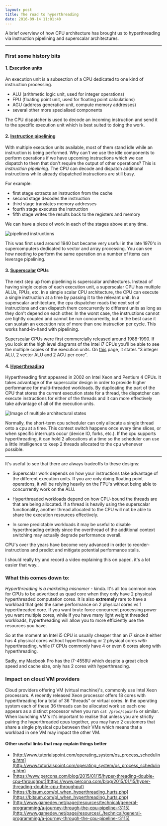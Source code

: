 ```yaml
---
layout: post
title: The road to hyperthreading
date: 2016-09-14 11:01:40
---
```


A brief overview of how CPU architecture has brought us to hyperthreading via
instruction pipelining and superscalar architectures.

-----

### First some history bits

#### 1. Execution units

An execution unit is a subsection of a CPU dedicated to one kind of instruction
processing.

- ALU (arithmetic logic unit, used for integer operations)
- FPU (floating point unit, used for floating point calculations)
- AGU (address generation unit, compute memory addresses)
- several other more specialised components

The CPU dispatcher is used to decode an incoming instruction and send it to the
specific execution unit which is best suited to doing the work.

#### 2. [Instruction pipelining](https://en.wikipedia.org/wiki/Instruction_pipelining)

With multiple execution units available, most of them stand idle while an instruction
is being performed. Why can't we use the idle components to perform operations
if we have upcoming instructions which we can dispatch to them that don't require
the output of other operations? This is *instruction pipelining*. The CPU can decode
and dispatch additional instructions while already dispatched instructions are still busy.

For example:

- first stage extracts an instruction from the cache
- second stage decodes the instruction
- third stage translates memory addresses
- fourth stage executes the instruction
- fifth stage writes the results back to the registers and memory

We can have a piece of work in each of the stages above at any time.

![pipelined instructions](http://www.gamedev.net/uploads/monthly_05_2013/ccs-78358-0-60361400-1367786551.png)

This was first used around 1940 but became very useful in the late 1970's in
supercomputers dedicated to vector and array processing. You can see how needing
to perform the same operation on a number of items can leverage pipelining.

#### 3. [Superscalar](https://en.wikipedia.org/wiki/Superscalar_processor) CPUs

The next step up from pipelining is superscalar architectures. Instead of having
single copies of each execution unit, a superscalar CPU has multiple ALUs, FPUs,
etc. In a simple scalar CPU architecture, the CPU can execute a single instruction
at a time by passing it to the relevant unit.
In a superscalar architecture, the cpu dispatcher reads the next set of
instructions and can dispatch them concurrently to different units as long as
they don't depend on each other. In the worst case, the instructions cannot are
tightly coupled and cannot be run concurrently, but in the best case it can
sustain an execution rate of more than one instruction per cycle. This works
hand-in-hand with pipelining.

Superscalar CPUs were first commercially released around 1988-1990. If you look
at the high level diagrams of the Intel i7 CPUs you'll be able to see the
multiple copies of the execution units. On [this](https://en.wikipedia.org/wiki/Nehalem_(microarchitecture))
page, it states "3 integer ALU, 2 vector ALU and 2 AGU per core".

#### 4. [Hyperthreading](https://en.wikipedia.org/wiki/Hyper-threading)

Hyperthreading first appeared in 2002 on Intel Xeon and Pentium 4 CPUs. It takes
advantage of the superscalar design in order to provide higher performance for
multi-threaded workloads. By duplicating the part of the CPU that stores the
current execution state for a thread, the dispatcher can execute instructions
for either of the threads and it can more effectively take advantage of all of
the execution units.

![Image of multiple architectural states](http://m.eet.com/media/1073565/optimizing_embedded_designs_fig1.jpg)

Normally, the short-term cpu scheduler can only allocate a single thread onto a
cpu at a time. This context switch happens once every time slices, or when specific
interrupts occur (device IO, forks, etc.). If the cpu supports hyperthreading, it can
hold 2 allocations at a time so the scheduler can use a little intelligence to
keep 2 threads allocated to the cpu whenever possible.

----

It's useful to see that there are always tradeoffs to these designs:

- Superscalar work depends on how your instructions take advantage of the
different execution units. If you are only doing floating point operations, it
will be relying heavily on the FPU's without being able to concurrently work on
the ALU.

- Hyperthreaded workloads depend on how CPU-bound the threads are that are
being allocated. If a thread is heavily using the superscalar functionality,
another thread allocated to the CPU will not be able to share the execution
resources effectively.

- In some predictable workloads it may be useful to disable hyperthreading
entirely since the overthread of the additional context switching may actually
degrade performance overall.

CPU's over the years have become very advanced in order to reorder-instructions
and predict and mitigate potential performance stalls.

I should really try and record a video explaining this on paper.. it's a lot
easier that way..

### What this comes down to:

*Hyperthreading is a marketing misnomer* - kinda. It's all too common now for
CPUs to be advertised as quad core when they only have 2 physical hyperthreaded
computation cores. It is also **extremely** rare to have a workload that gets
the same performance on 2 physical cores vs 1 hyperthreaded core. If you want
brute force concurrent processing power you want multiple cores, while if you
have many light weight threaded workloads, hyperthreading will allow you to more
efficiently use the resources you have.

So at the moment an Intel i5 CPU is usually cheaper than an i7 since it either
has 4 physical cores without hyperthreading or 2 physical cores *with*
hyperthreading, while i7 CPUs commonly have 4 or even 6 cores along with hyperthreading.

Sadly, my Macbook Pro has the i7-4558U which despite a great clock speed and
cache size, only has 2 cores with hyperthreading.

### Impact on cloud VM providers

Cloud providers offering VM (virtual machine)'s, commonly use Intel Xeon processors.
A recently released Xeon processor offers 18 cores with hyperthreading for a total of 36
"threads" or virtual cores. In the operating system each of these 36 threads
can be allocated work so each one appears as a distinct processor when you run
`cat /proc/cpuinfo` or similar. When launching VM's it's important to realise
that unless you are strictly pairing the hyperthreaded cpus together, you may
have 2 customers that share a single physical cpu between their VMs which means
that a workload in one VM may impact the other VM.


#### Other useful links that may explain things better

- [http://www.tutorialspoint.com/operating_system/os_process_scheduling.htm](http://www.tutorialspoint.com/operating_system/os_process_scheduling.htm)
- [https://www.percona.com/blog/2015/01/15/hyper-threading-double-cpu-throughput](https://www.percona.com/blog/2015/01/15/hyper-threading-double-cpu-throughput)
- [https://bitsum.com/pl_when_hyperthreading_hurts.php](https://bitsum.com/pl_when_hyperthreading_hurts.php)
- [http://www.gamedev.net/page/resources/technical/general-programming/a-journey-through-the-cpu-pipeline-r3115](http://www.gamedev.net/page/resources/_/technical/general-programming/a-journey-through-the-cpu-pipeline-r3115)
